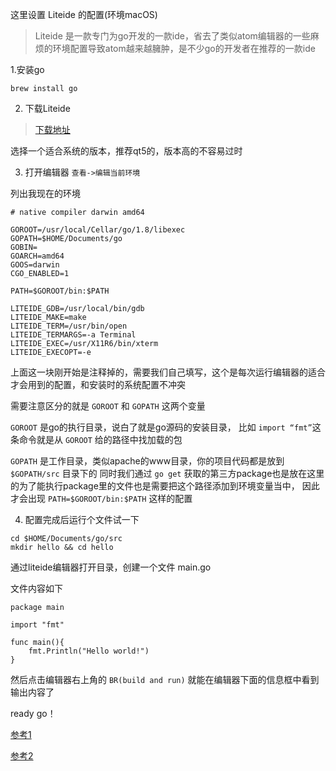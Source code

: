 这里设置 Liteide 的配置(环境macOS)

>Liteide 是一款专门为go开发的一款ide，省去了类似atom编辑器的一些麻烦的环境配置导致atom越来越臃肿，是不少go的开发者在推荐的一款ide

1.安装go
```
brew install go
```

2. 下载Liteide
>[下载地址](http://golangtc.com/download/liteide)

选择一个适合系统的版本，推荐qt5的，版本高的不容易过时


3. 打开编辑器 `查看->编辑当前环境`

列出我现在的环境
```
# native compiler darwin amd64

GOROOT=/usr/local/Cellar/go/1.8/libexec
GOPATH=$HOME/Documents/go
GOBIN=
GOARCH=amd64
GOOS=darwin
CGO_ENABLED=1

PATH=$GOROOT/bin:$PATH

LITEIDE_GDB=/usr/local/bin/gdb
LITEIDE_MAKE=make
LITEIDE_TERM=/usr/bin/open
LITEIDE_TERMARGS=-a Terminal
LITEIDE_EXEC=/usr/X11R6/bin/xterm
LITEIDE_EXECOPT=-e
```

上面这一块刚开始是注释掉的，需要我们自己填写，这个是每次运行编辑器的适合才会用到的配置，和安装时的系统配置不冲突

需要注意区分的就是 `GOROOT` 和 `GOPATH` 这两个变量

`GOROOT` 是go的执行目录，说白了就是go源码的安装目录，
比如 `import “fmt”`这条命令就是从 `GOROOT` 给的路径中找加载的包

`GOPATH` 是工作目录，类似apache的www目录，你的项目代码都是放到 `$GOPATH/src` 目录下的
同时我们通过 `go get` 获取的第三方package也是放在这里的为了能执行package里的文件也是需要把这个路径添加到环境变量当中，
因此才会出现 `PATH=$GOROOT/bin:$PATH` 这样的配置


4. 配置完成后运行个文件试一下
```
cd $HOME/Documents/go/src
mkdir hello && cd hello
```
通过liteide编辑器打开目录，创建一个文件  main.go

文件内容如下
```
package main

import "fmt"

func main(){
    fmt.Println("Hello world!")
}
```
然后点击编辑器右上角的 `BR(build and run)` 就能在编辑器下面的信息框中看到输出内容了

ready go！


[参考1](https://segmentfault.com/a/1190000004008942)

[参考2](http://www.jianshu.com/p/4e699ff478a5)
